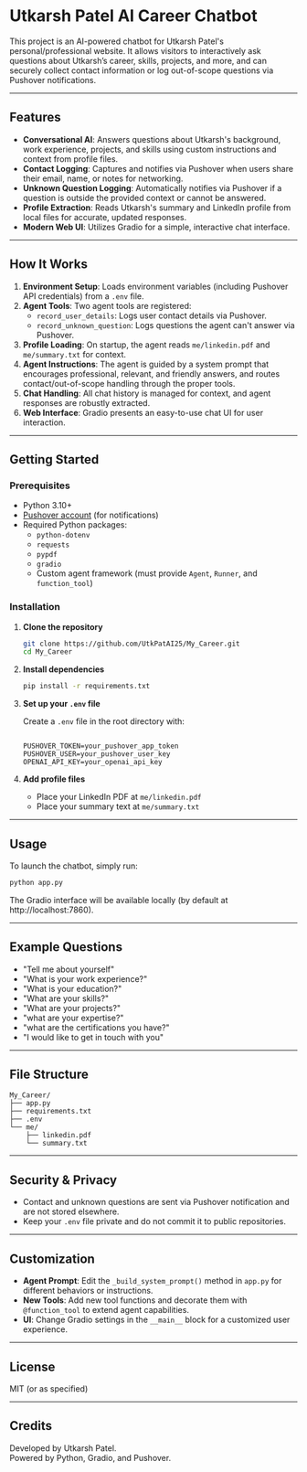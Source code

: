 # Utkarsh Patel AI Career Chatbot

This project is an AI-powered chatbot for Utkarsh Patel's personal/professional website. It allows visitors to interactively ask questions about Utkarsh’s career, skills, projects, and more, and can securely collect contact information or log out-of-scope questions via Pushover notifications.

---

## Features

- **Conversational AI**: Answers questions about Utkarsh's background, work experience, projects, and skills using custom instructions and context from profile files.
- **Contact Logging**: Captures and notifies via Pushover when users share their email, name, or notes for networking.
- **Unknown Question Logging**: Automatically notifies via Pushover if a question is outside the provided context or cannot be answered.
- **Profile Extraction**: Reads Utkarsh's summary and LinkedIn profile from local files for accurate, updated responses.
- **Modern Web UI**: Utilizes Gradio for a simple, interactive chat interface.

---

## How It Works

1. **Environment Setup**: Loads environment variables (including Pushover API credentials) from a `.env` file.
2. **Agent Tools**: Two agent tools are registered:
   - `record_user_details`: Logs user contact details via Pushover.
   - `record_unknown_question`: Logs questions the agent can't answer via Pushover.
3. **Profile Loading**: On startup, the agent reads `me/linkedin.pdf` and `me/summary.txt` for context.
4. **Agent Instructions**: The agent is guided by a system prompt that encourages professional, relevant, and friendly answers, and routes contact/out-of-scope handling through the proper tools.
5. **Chat Handling**: All chat history is managed for context, and agent responses are robustly extracted.
6. **Web Interface**: Gradio presents an easy-to-use chat UI for user interaction.

---

## Getting Started

### Prerequisites

- Python 3.10+
- [Pushover account](https://pushover.net/) (for notifications)
- Required Python packages:
  - `python-dotenv`
  - `requests`
  - `pypdf`
  - `gradio`
  - Custom agent framework (must provide `Agent`, `Runner`, and `function_tool`)

### Installation

1. **Clone the repository**
   ```bash
   git clone https://github.com/UtkPatAI25/My_Career.git
   cd My_Career
   ```
2. **Install dependencies**
   ```bash
   pip install -r requirements.txt
   ```
3. **Set up your `.env` file**

   Create a `.env` file in the root directory with:
   ```

   PUSHOVER_TOKEN=your_pushover_app_token
   PUSHOVER_USER=your_pushover_user_key
   OPENAI_API_KEY=your_openai_api_key
   ```

4. **Add profile files**

   - Place your LinkedIn PDF at `me/linkedin.pdf`
   - Place your summary text at `me/summary.txt`

---

## Usage

To launch the chatbot, simply run:

```bash
python app.py
```

The Gradio interface will be available locally (by default at http://localhost:7860).

---

## Example Questions

- "Tell me about yourself"
- "What is your work experience?"
- "What is your education?"
- "What are your skills?"
- "What are your projects?"
- "what are your expertise?"
- "what are the certifications you have?"
- "I would like to get in touch with you"

---

## File Structure

```
My_Career/
├── app.py
├── requirements.txt
├── .env
└── me/
    ├── linkedin.pdf
    └── summary.txt
```

---

## Security & Privacy

- Contact and unknown questions are sent via Pushover notification and are not stored elsewhere.
- Keep your `.env` file private and do not commit it to public repositories.

---

## Customization

- **Agent Prompt**: Edit the `_build_system_prompt()` method in `app.py` for different behaviors or instructions.
- **New Tools**: Add new tool functions and decorate them with `@function_tool` to extend agent capabilities.
- **UI**: Change Gradio settings in the `__main__` block for a customized user experience.

---

## License

MIT (or as specified)

---

## Credits

Developed by Utkarsh Patel.  
Powered by Python, Gradio, and Pushover.
